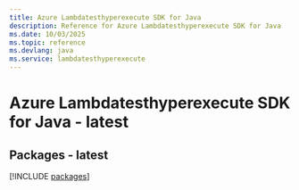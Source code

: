 ```yaml
---
title: Azure Lambdatesthyperexecute SDK for Java
description: Reference for Azure Lambdatesthyperexecute SDK for Java
ms.date: 10/03/2025
ms.topic: reference
ms.devlang: java
ms.service: lambdatesthyperexecute
---
```

# Azure Lambdatesthyperexecute SDK for Java - latest
## Packages - latest
[!INCLUDE [packages](lambdatesthyperexecute-index.md)]